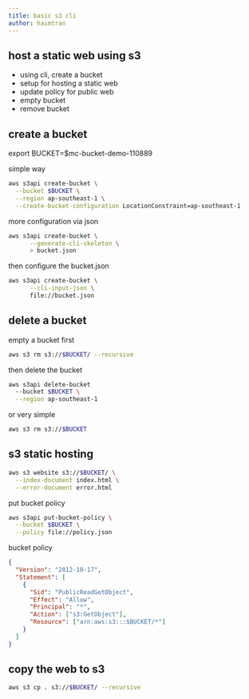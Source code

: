 ```yaml
---
title: basic s3 cli
author: haimtran
---
```


## host a static web using s3

- using cli, create a bucket
- setup for hosting a static web
- update policy for public web
- empty bucket
- remove bucket

## create a bucket

export BUCKET=$mc-bucket-demo-110889

simple way

```bash
aws s3api create-bucket \
  --bucket $BUCKET \
  --region ap-southeast-1 \
  --create-bucket-configuration LocationConstraint=ap-southeast-1
```

more configuration via json

```bash
aws s3api create-bucket \
      --generate-cli-skeleton \
      > bucket.json
```

then configure the bucket.json

```bash
aws s3api create-bucket \
      --cli-input-json \
      file://bucket.json
```

## delete a bucket

empty a bucket first

```bash
aws s3 rm s3://$BUCKET/ --recursive
```

then delete the bucket

```bash
aws s3api delete-bucket
  --bucket $BUCKET \
  --region ap-southeast-1
```

or very simple

```bash
aws s3 rm s3://$BUCKET
```

## s3 static hosting

```bash
aws s3 website s3://$BUCKET/ \
  --index-document index.html \
  --error-document error.html
```

put bucket policy

```bash
aws s3api put-bucket-policy \
  --bucket $BUCKET \
  --policy file://policy.json
```

bucket policy

```json
{
  "Version": "2012-10-17",
  "Statement": [
    {
      "Sid": "PublicReadGetObject",
      "Effect": "Allow",
      "Principal": "*",
      "Action": ["s3:GetObject"],
      "Resource": ["arn:aws:s3:::$BUCKET/*"]
    }
  ]
}
```

## copy the web to s3

```bash
aws s3 cp . s3://$BUCKET/ --recursive
```

